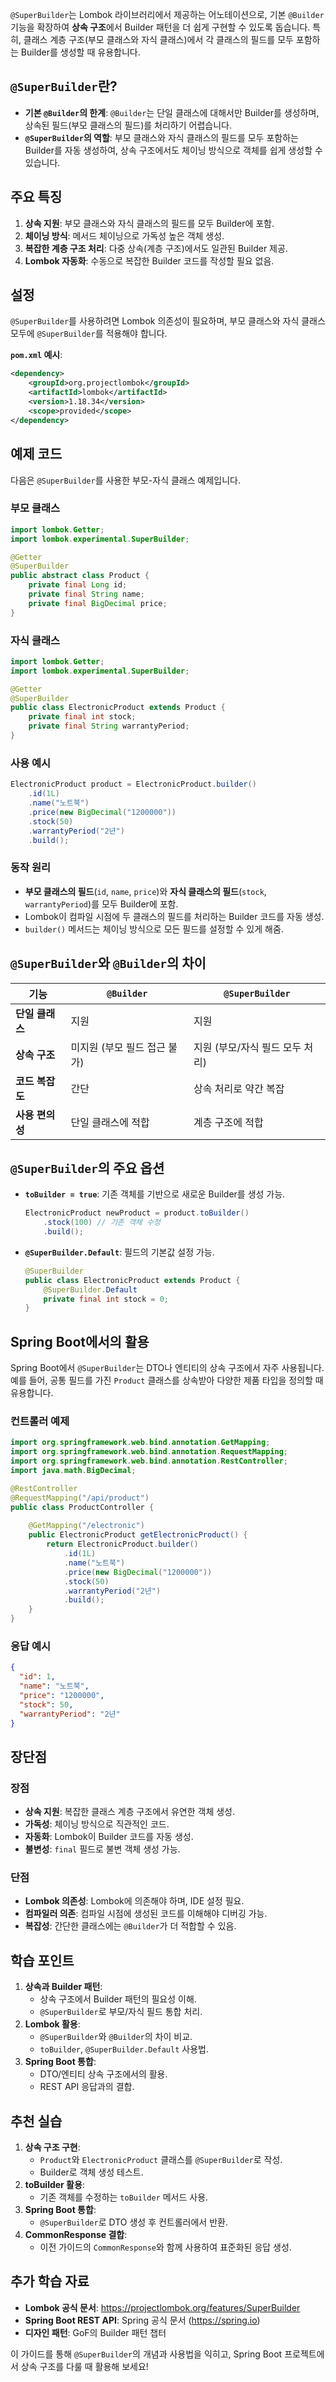 
`@SuperBuilder`는 Lombok 라이브러리에서 제공하는 어노테이션으로, 기본 `@Builder` 기능을 확장하여 **상속 구조**에서 Builder 패턴을 더 쉽게 구현할 수 있도록 돕습니다. 특히, 클래스 계층 구조(부모 클래스와 자식 클래스)에서 각 클래스의 필드를 모두 포함하는 Builder를 생성할 때 유용합니다.

## `@SuperBuilder`란?
- **기본 `@Builder`의 한계**: `@Builder`는 단일 클래스에 대해서만 Builder를 생성하며, 상속된 필드(부모 클래스의 필드)를 처리하기 어렵습니다.
- **`@SuperBuilder`의 역할**: 부모 클래스와 자식 클래스의 필드를 모두 포함하는 Builder를 자동 생성하여, 상속 구조에서도 체이닝 방식으로 객체를 쉽게 생성할 수 있습니다.

## 주요 특징
1. **상속 지원**: 부모 클래스와 자식 클래스의 필드를 모두 Builder에 포함.
2. **체이닝 방식**: 메서드 체이닝으로 가독성 높은 객체 생성.
3. **복잡한 계층 구조 처리**: 다중 상속(계층 구조)에서도 일관된 Builder 제공.
4. **Lombok 자동화**: 수동으로 복잡한 Builder 코드를 작성할 필요 없음.

## 설정
`@SuperBuilder`를 사용하려면 Lombok 의존성이 필요하며, 부모 클래스와 자식 클래스 모두에 `@SuperBuilder`를 적용해야 합니다.

**`pom.xml` 예시**:
```xml
<dependency>
    <groupId>org.projectlombok</groupId>
    <artifactId>lombok</artifactId>
    <version>1.18.34</version>
    <scope>provided</scope>
</dependency>
```

## 예제 코드
다음은 `@SuperBuilder`를 사용한 부모-자식 클래스 예제입니다.

### 부모 클래스
```java
import lombok.Getter;
import lombok.experimental.SuperBuilder;

@Getter
@SuperBuilder
public abstract class Product {
    private final Long id;
    private final String name;
    private final BigDecimal price;
}
```

### 자식 클래스
```java
import lombok.Getter;
import lombok.experimental.SuperBuilder;

@Getter
@SuperBuilder
public class ElectronicProduct extends Product {
    private final int stock;
    private final String warrantyPeriod;
}
```

### 사용 예시
```java
ElectronicProduct product = ElectronicProduct.builder()
    .id(1L)
    .name("노트북")
    .price(new BigDecimal("1200000"))
    .stock(50)
    .warrantyPeriod("2년")
    .build();
```

### 동작 원리
- **부모 클래스의 필드**(`id`, `name`, `price`)와 **자식 클래스의 필드**(`stock`, `warrantyPeriod`)를 모두 Builder에 포함.
- Lombok이 컴파일 시점에 두 클래스의 필드를 처리하는 Builder 코드를 자동 생성.
- `builder()` 메서드는 체이닝 방식으로 모든 필드를 설정할 수 있게 해줌.

## `@SuperBuilder`와 `@Builder`의 차이
| 기능 | `@Builder` | `@SuperBuilder` |
|------|-----------|-----------------|
| **단일 클래스** | 지원 | 지원 |
| **상속 구조** | 미지원 (부모 필드 접근 불가) | 지원 (부모/자식 필드 모두 처리) |
| **코드 복잡도** | 간단 | 상속 처리로 약간 복잡 |
| **사용 편의성** | 단일 클래스에 적합 | 계층 구조에 적합 |

## `@SuperBuilder`의 주요 옵션
- **`toBuilder = true`**: 기존 객체를 기반으로 새로운 Builder를 생성 가능.
  ```java
  ElectronicProduct newProduct = product.toBuilder()
      .stock(100) // 기존 객체 수정
      .build();
  ```
- **`@SuperBuilder.Default`**: 필드의 기본값 설정 가능.
  ```java
  @SuperBuilder
  public class ElectronicProduct extends Product {
      @SuperBuilder.Default
      private final int stock = 0;
  }
  ```

## Spring Boot에서의 활용
Spring Boot에서 `@SuperBuilder`는 DTO나 엔티티의 상속 구조에서 자주 사용됩니다. 예를 들어, 공통 필드를 가진 `Product` 클래스를 상속받아 다양한 제품 타입을 정의할 때 유용합니다.

### 컨트롤러 예제
```java
import org.springframework.web.bind.annotation.GetMapping;
import org.springframework.web.bind.annotation.RequestMapping;
import org.springframework.web.bind.annotation.RestController;
import java.math.BigDecimal;

@RestController
@RequestMapping("/api/product")
public class ProductController {
    
    @GetMapping("/electronic")
    public ElectronicProduct getElectronicProduct() {
        return ElectronicProduct.builder()
            .id(1L)
            .name("노트북")
            .price(new BigDecimal("1200000"))
            .stock(50)
            .warrantyPeriod("2년")
            .build();
    }
}
```

### 응답 예시
```json
{
  "id": 1,
  "name": "노트북",
  "price": "1200000",
  "stock": 50,
  "warrantyPeriod": "2년"
}
```

## 장단점
### 장점
- **상속 지원**: 복잡한 클래스 계층 구조에서 유연한 객체 생성.
- **가독성**: 체이닝 방식으로 직관적인 코드.
- **자동화**: Lombok이 Builder 코드를 자동 생성.
- **불변성**: `final` 필드로 불변 객체 생성 가능.

### 단점
- **Lombok 의존성**: Lombok에 의존해야 하며, IDE 설정 필요.
- **컴파일러 의존**: 컴파일 시점에 생성된 코드를 이해해야 디버깅 가능.
- **복잡성**: 간단한 클래스에는 `@Builder`가 더 적합할 수 있음.

## 학습 포인트
1. **상속과 Builder 패턴**:
   - 상속 구조에서 Builder 패턴의 필요성 이해.
   - `@SuperBuilder`로 부모/자식 필드 통합 처리.
2. **Lombok 활용**:
   - `@SuperBuilder`와 `@Builder`의 차이 비교.
   - `toBuilder`, `@SuperBuilder.Default` 사용법.
3. **Spring Boot 통합**:
   - DTO/엔티티 상속 구조에서의 활용.
   - REST API 응답과의 결합.

## 추천 실습
1. **상속 구조 구현**:
   - `Product`와 `ElectronicProduct` 클래스를 `@SuperBuilder`로 작성.
   - Builder로 객체 생성 테스트.
2. **toBuilder 활용**:
   - 기존 객체를 수정하는 `toBuilder` 메서드 사용.
3. **Spring Boot 통합**:
   - `@SuperBuilder`로 DTO 생성 후 컨트롤러에서 반환.
4. **CommonResponse 결합**:
   - 이전 가이드의 `CommonResponse`와 함께 사용하여 표준화된 응답 생성.

## 추가 학습 자료
- **Lombok 공식 문서**: https://projectlombok.org/features/SuperBuilder
- **Spring Boot REST API**: Spring 공식 문서 (https://spring.io)
- **디자인 패턴**: GoF의 Builder 패턴 챕터

이 가이드를 통해 `@SuperBuilder`의 개념과 사용법을 익히고, Spring Boot 프로젝트에서 상속 구조를 다룰 때 활용해 보세요!